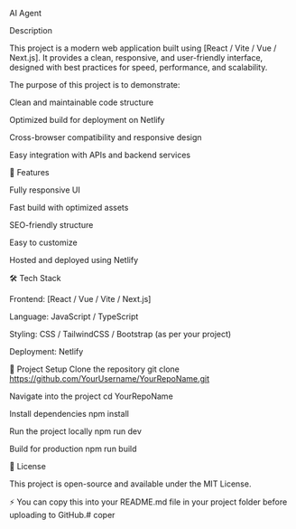 AI Agent 

Description

This project is a modern web application built using [React / Vite / Vue / Next.js].
It provides a clean, responsive, and user-friendly interface, designed with best practices for speed, performance, and scalability.

The purpose of this project is to demonstrate:

Clean and maintainable code structure

Optimized build for deployment on Netlify

Cross-browser compatibility and responsive design

Easy integration with APIs and backend services

🚀 Features

Fully responsive UI

Fast build with optimized assets

SEO-friendly structure

Easy to customize

Hosted and deployed using Netlify

🛠️ Tech Stack

Frontend: [React / Vue / Vite / Next.js]

Language: JavaScript / TypeScript

Styling: CSS / TailwindCSS / Bootstrap (as per your project)

Deployment: Netlify

📂 Project Setup
Clone the repository
git clone https://github.com/YourUsername/YourRepoName.git

Navigate into the project
cd YourRepoName

Install dependencies
npm install

Run the project locally
npm run dev

Build for production
npm run build

📜 License

This project is open-source and available under the MIT License.

⚡ You can copy this into your README.md file in your project folder before uploading to GitHub.# coper
